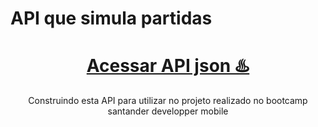 # API que simula partidas

<h1 align="center">
    <a href="https://viniciuswessner.github.io/api-simulador-de-partidas/partidas.json">Acessar API json ♨️</a>
</h1>
<p align="center">Construindo esta API para utilizar no projeto realizado no bootcamp santander developper mobile</p>
